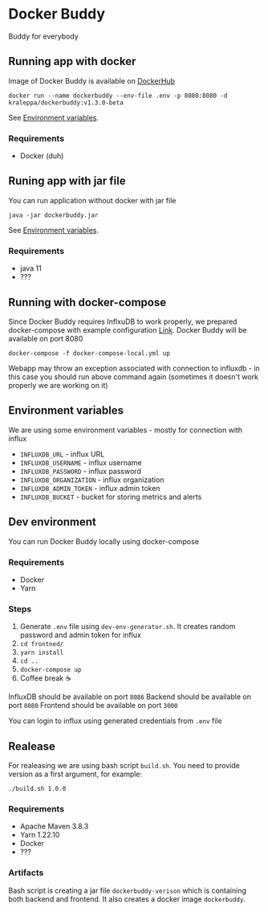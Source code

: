 # Docker Buddy
Buddy for everybody
## Running app with docker
Image of Docker Buddy is available on [DockerHub](https://hub.docker.com/repository/docker/kraleppa/dockerbuddy)
```
docker run --name dockerbuddy --env-file .env -p 8080:8080 -d kraleppa/dockerbuddy:v1.3.0-beta
```

See [Environment variables](#environment-variables).
### Requirements
- Docker (duh)

## Runing app with jar file
You can run application without docker with jar file
```
java -jar dockerbuddy.jar
```
See [Environment variables](#environment-variables).
### Requirements
- java 11
- ???  

## Running with docker-compose
Since Docker Buddy requires InflxuDB to work properly, we prepared docker-compose with example configuration [Link](https://github.com/agh-docker-monitoring/dockiera-app/blob/main/docker-compose-local.yml). 
Docker Buddy will be available on port 8080
```
docker-compose -f docker-compose-local.yml up
```
Webapp may throw an exception associated with connection to influxdb - in this case you should run above command again (sometimes it doesn't work properly we are working on it)

## Environment variables
We are using some environment variables - mostly for connection with influx
- `INFLUXDB_URL` - influx URL
- `INFLUXDB_USERNAME` - influx username
- `INFLUXDB_PASSWORD` - influx password
- `INFLUXDB_ORGANIZATION` - influx organization
- `INFLUXDB_ADMIN_TOKEN` - influx admin token
- `INFLUXDB_BUCKET` - bucket for storing metrics and alerts


## Dev environment
You can run Docker Buddy locally using docker-compose
### Requirements
- Docker
- Yarn

### Steps
1. Generate `.env` file using `dev-env-generator.sh`. It creates random password and admin token for influx
2. `cd frontned/`
3. `yarn install`
4. `cd ..`
5. `docker-compose up`
6. Coffee break ☕

InfluxDB should be available on port `8086`
Backend should be available on port `8080`
Frontend should be available on port `3000`

You can login to influx using generated credentials from `.env` file

## Realease
For realeasing we are using bash script `build.sh`. You need to provide version as a first argument, for example:

`./build.sh 1.0.0`
### Requirements
- Apache Maven 3.8.3
- Yarn 1.22.10
- Docker
- ???
### Artifacts
Bash script is creating a jar file `dockerbuddy-verison` which is containing both backend and frontend. It also creates a docker image `dockerbuddy`.

